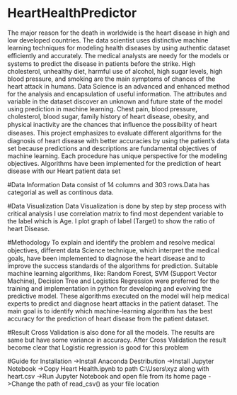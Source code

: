# HeartHealthPredictor
The major reason for the death in worldwide is the heart disease in high and low developed countries. The data scientist uses distinctive machine learning techniques for modeling health diseases by using authentic dataset eﬃciently and accurately. The medical analysts are needy for the models or systems to predict the disease in patients before the strike. High cholesterol, unhealthy diet, harmful use of alcohol, high sugar levels, high blood pressure, and smoking are the main symptoms of chances of the heart attack in humans. Data Science is an advanced and enhanced method for the analysis and encapsulation of useful information. The attributes and variable in the dataset discover an unknown and future state of the model using prediction in machine learning. Chest pain, blood pressure, cholesterol, blood sugar, family history of heart disease, obesity, and physical inactivity are the chances that inﬂuence the possibility of heart diseases. This project emphasizes to evaluate diﬀerent algorithms for the diagnosis of heart disease with better accuracies by using the patient’s data set because predictions and descriptions are fundamental objectives of machine learning. Each procedure has unique perspective for the modeling objectives. Algorithms have been implemented for the prediction of heart disease with our Heart patient data set


#Data Information
Data consist of 14 columns and 303 rows.Data has categorial as well as continous data. 

#Data Visualization
Data Visualization is done by step by step process with critical analysis I use correlation matrix to find most dependent variable to the label which is Age. I plot graph of label (Target) to show the ratio of heart Disease.

#Methodology
To explain and identify the problem and resolve medical objectives, diﬀerent data Science technique, which interpret the medical goals, have been implemented to diagnose the heart disease and to improve the success standards of the algorithms for prediction. Suitable machine learning algorithms, like: Random Forest, SVM (Support Vector Machine), Decision Tree and Logistics Regression were preferred for the training and implementation in python for developing and evolving the predictive model. These algorithms executed on the model will help medical experts to predict and diagnose heart attacks in the patient dataset. The main goal is to identify which machine-learning algorithm has the best accuracy for the prediction of heart disease from the patient dataset.

#Result
Cross Validation is also done for all the models. The results are same but have some variance in accuracy. After Cross Validation the result become clear that Logistic regression is good for this problem

#Guide for Installation
->Install Anaconda Destribution
->Install Jupyter Notebook
->Copy Heart Health.ipynb to path C:\Users\xyz along with heart.csv
->Run Jupyter Notebook and open file from its home page
->Change the path of read_csv() as your file location
